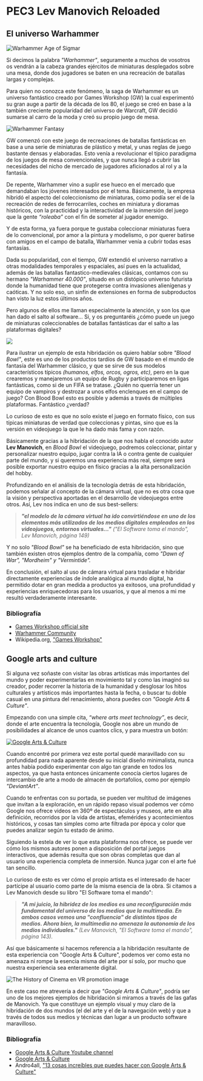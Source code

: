 # PEC3 Lev Manovich Reloaded

## El universo Warhammer

![Warhammer Age of Sigmar](https://www.bitzstore.com/blog/wp-content/uploads/2020/03/warhammer-age-sigmar-cover.jpg)

Si decimos la palabra *"Warhammer"*, seguramente a muchos de vosotros os vendrán a la cabeza grandes ejércitos de miniaturas desplegados sobre una mesa, donde dos jugadores se baten en una recreación de batallas largas y complejas.

Para quien no conozca este fenómeno, la saga de Warhammer es un universo fantástico creado por Games Workshop (GW) la cual experimentó su gran auge a partir de la década de los 80, el juego se creó en base a la también creciente popularidad del universo de Warcraft, GW decidió sumarse al carro de la moda y creó su propio juego de mesa.

![Warhammer Fantasy](https://woehammercom.files.wordpress.com/2021/11/cover-1.jpg?w=952&h=576&crop=1)

GW comenzó con este juego de recreaciones de batallas fantásticas en base a una serie de miniaturas de plástico y metal, y unas reglas de juego bastante densas y elaboradas. Esto venía a revolucionar el típico paradigma de los juegos de mesa convencionales, y que nunca llegó a cubrir las necesidades del nicho de mercado de jugadores aficionados al rol y a la fantasía.

De repente, Warhammer vino a suplir ese hueco en el mercado que demandaban los jóvenes interesados por el tema. Básicamente, la empresa hibridó el aspecto del coleccionismo de miniaturas, como podía ser el de la recreación de redes de ferrocarriles, coches en miniatura y dioramas históricos, con la practicidad y la interactividad de la inmersión del juego  que la gente *“roleaba”* con el fin de someter al jugador enemigo.

Y de esta forma, ya fuera porque te gustaba coleccionar miniaturas fuera de lo convencional, por amor a la pintura y modelismo, o por querer batirse con amigos en el campo de batalla, Warhammer venía a cubrir todas esas fantasías.  

Dada su popularidad, con el tiempo, GW extendió el universo narrativo a otras modalidades temporales y espaciales, así pues en la actualidad, además de las batallas fantastico-medievales clásicas, contamos con su hermano *"Warhammer 40.000"*, situado en un distópico universo futurista donde la humanidad tiene que protegerse contra invasiones alienígenas y caóticas. Y no solo eso, un sinfín de extensiones en forma de subproductos han visto la luz estos últimos años.

Pero algunos de ellos me llaman especialmente la atención, y son los que han dado el salto al software... Si, y os preguntaréis ¿cómo puede un juego de miniaturas coleccionables de batallas fantásticas dar el salto a las plataformas digitales?  

![](https://static.actugaming.net/media/2021/07/blood-bowl-3-889x500.jpg)

Para ilustrar un ejemplo de esta hibridación os quiero hablar sobre *"Blood Bowl"*, este es uno de los productos tardíos de GW basado en el mundo de fantasía del Warhammer clásico, y que se sirve de sus modelos característicos típicos *(humanos, elfos, orcos, ogros, etc)*, pero en la que crearemos y manejaremos un equipo de Rugby y participaremos en ligas fantásticas, como si de un FIFA se tratase. ¿Quién no querría tener un equipo de vampiros y destrozar a unos elfos enclenques en el campo de juego? Con Blood Bowl esto es posible y además a través de múltiples plataformas. Fantástico ¿verdad?

Lo curioso de esto es que no solo existe el juego en formato físico, con sus típicas miniaturas de verdad que coleccionas y pintas, sino que es la versión en videojuego la que le ha dado más fama y con razón.

Básicamente gracias a la hibridación de la que nos habla el conocido autor **Lev Manovich**, en *Blood Bowl* el videojuego, podremos coleccionar, pintar y personalizar nuestro equipo, jugar contra la IA o contra gente de cualquier parte del mundo, y si queremos una experiencia más real, siempre será posible exportar nuestro equipo en físico gracias a la alta personalización del hobby.

Profundizando en el análisis de la tecnología detrás de esta hibridación, podemos señalar al concepto de la cámara virtual, que no es otra cosa que la visión y perspectiva aportadas en el desarrollo de videojuegos entre otros. Así, Lev nos indica en uno de sus best-sellers:

>***"el modelo de la cámara virtual ha ido convirtiéndose en uno de los elementos más utilizados de los medios digitales empleados en los videojuegos, entornos virtuales…"*** *("El Software toma el mando", Lev Manovich, página 149)*

Y no solo *"Blood Bowl"* se ha beneficiado de esta hibridación, sino que también existen otros ejemplos dentro de la compañía, como *"Dawn of War", "Mordheim" y "Vermintide".*

En conclusión, el salto al uso de cámara virtual para trasladar e hibridar directamente experiencias de índole analógica al mundo digital, ha permitido dotar en gran medida a productos ya exitosos, una profundidad y experiencias enriquecedoras para los usuarios, y que al menos a mi me resultó verdaderamente interesante.
 
### Bibliografía
- [Games Workshop official site](https://www.games-workshop.com/es-ES/Inicio?_requestid=12964852)
- [Warhammer Community](https://www.warhammer-community.com/)
- Wikipedia.org, ["Games Workshop"](https://es.wikipedia.org/wiki/Games_Workshop)


## Google arts and culture

Si alguna vez soñaste con visitar las obras artísticas más importantes del mundo y poder experimentarlas en movimiento tal y como las imaginó su creador, poder recorrer la historia de la humanidad y desglosar los hitos culturales y artísticos más importantes hasta la fecha, o buscar tu doble casual en una pintura del renacimiento, ahora puedes con *"Google Arts & Culture"*.

Empezando con una simple cita, *“where arts meet technology”*, es decir, donde el arte encuentra la tecnología, Google nos abre un mundo de posibilidades al alcance de unos cuantos clics, y para muestra un botón:

[![Google Arts & Culture](https://encrypted-tbn0.gstatic.com/images?q=tbn:ANd9GcQbY1yeYNyq26_AteF73F9Ivr_g2r70qctFuw&usqp=CAU)](https://youtu.be/fqXy2Q8mRQg)

Cuando encontré por primera vez este portal quedé maravillado con su profundidad para nada aparente desde su inicial diseño minimalista, nunca antes había podido experimentar con algo tan grande en todos los aspectos, ya que hasta entonces únicamente conocía ciertos lugares de intercambio de arte a modo de almacén de portafolios, como por ejemplo *"DeviantArt"*.

Cuando te enfrentas con su portada, se pueden ver multitud de imágenes que invitan a la exploración, en un rápido repaso visual podemos ver cómo Google nos ofrece videos en 360º de espectáculos y museos, arte en alta definición, recorridos por la vida de artístas, efemérides y acontecimientos históricos, y cosas tan simples como arte filtrada por época y color que puedes analizar según tu estado de ánimo.

Siguiendo la estela de ver lo que esta plataforma nos ofrece, se puede ver cómo los mismos autores ponen a disposición del portal juegos interactivos, que además resulta que son obras completas que dan al usuario una experiencia completa de inmersión. Nunca jugar con el arte fué tan sencillo.

Lo curioso de esto es ver cómo el propio artista es el interesado de hacer partícipe al usuario como parte de la misma esencia de la obra. Si citamos a Lev Manovich desde su libro "El Software toma el mando":

>***"A mi juicio, la hibridez de los medios es una reconfiguración más fundamental del universo de los medios que la multimedia. En ambos casos vemos una "confluencia" de distintos tipos de medios. Ahora bien, la multimedia no amenaza la autonomía de los medios individuales."*** *(Lev Manovich, "El Software toma el mando", página 143).*

Así que básicamente si hacemos referencia a la hibridación resultante de esta experiencia con "Google Arts & Culture", podemos ver como esta no amenaza ni rompe la esencia misma del arte por sí solo, por mucho que nuestra experiencia sea enteramente digital.

![The History of Cinema en VR promotion image](https://i3.ytimg.com/vi/6Y4OTrsccvs/hqdefault.jpg)

En este caso me atrevería a decir que *"Google Arts & Culture"*, podría ser uno de los mejores ejemplos de hibridación si miramos a través de las gafas de Manovich. Ya que constituye un ejemplo visual y muy claro de la hibridación de dos mundos (el del arte y el de la navegación web) y que a través de todos sus medios y técnicas dan lugar a un producto software maravilloso.

### Bibliografía
- [Google Arts & Culture Youtube channel](https://www.youtube.com/channel/UCGn7dlcAmH44GqycKa_3ssA)
- [Google Arts & Culture](https://artsandculture.google.com/)
- Andro4all, ["13 cosas increíbles que puedes hacer con Google Arts & Culture"](https://andro4all.com/google/cosas-increibles-que-puedes-hacer-con-google-arts-culture)
